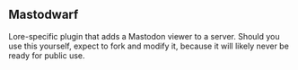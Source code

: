 ## Mastodwarf

Lore-specific plugin that adds a Mastodon viewer to a server. Should you use this yourself, expect to fork and modify it, because it will likely never be ready for public use.
